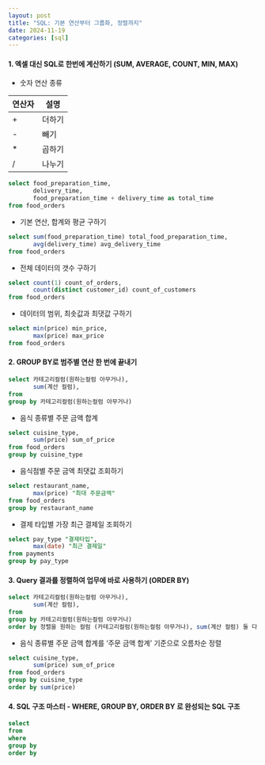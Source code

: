 ```yaml
---
layout: post
title: "SQL: 기본 연산부터 그룹화, 정렬까지"
date: 2024-11-19
categories: [sql] 
---
```


#### 1. 엑셀 대신 SQL로 한번에 계산하기 (SUM, AVERAGE, COUNT, MIN, MAX)
- 숫자 연산 종류

| 연산자 | 설명 |
| --- | --- |
| + | 더하기 |
| - | 빼기 |
| * | 곱하기 |
| / | 나누기 |

```sql
select food_preparation_time,
       delivery_time,
       food_preparation_time + delivery_time as total_time
from food_orders
```

-  기본 연산, 합계와 평균 구하기

```sql
select sum(food_preparation_time) total_food_preparation_time,
       avg(delivery_time) avg_delivery_time
from food_orders
```
- 전체 데이터의 갯수 구하기

```sql
select count(1) count_of_orders,
       count(distinct customer_id) count_of_customers
from food_orders
```

- 데이터의 범위, 최솟값과 최댓값 구하기

```sql
select min(price) min_price,
       max(price) max_price
from food_orders
```

#### 2. GROUP BY로 범주별 연산 한 번에 끝내기
```sql
select 카테고리컬럼(원하는컬럼 아무거나),
       sum(계산 컬럼),
from
group by 카테고리컬럼(원하는컬럼 아무거나)
```

- 음식 종류별 주문 금액 합계
```sql
select cuisine_type,
       sum(price) sum_of_price
from food_orders
group by cuisine_type
```

- 음식점별 주문 금액 최댓값 조회하기
```sql
select restaurant_name,
       max(price) "최대 주문금액"
from food_orders
group by restaurant_name
```

- 결제 타입별 가장 최근 결제일 조회하기
```sql
select pay_type "결제타입",
       max(date) "최근 결제일"
from payments
group by pay_type
```

#### 3. Query 결과를 정렬하여 업무에 바로 사용하기 (ORDER BY)
```sql
select 카테고리컬럼(원하는컬럼 아무거나),
       sum(계산 컬럼),
from
group by 카테고리컬럼(원하는컬럼 아무거나)
order by 정렬을 원하는 컬럼 (카테고리컬럼(원하는컬럼 아무거나), sum(계산 컬럼) 둘 다 가능)
```

- 음식 종류별 주문 금액 합계를 ‘주문 금액 합계’ 기준으로 오름차순 정렬
```sql
select cuisine_type,
       sum(price) sum_of_price
from food_orders
group by cuisine_type
order by sum(price)
```

#### 4. SQL 구조 마스터 - WHERE, GROUP BY, ORDER BY 로 완성되는 SQL 구조
```sql
select
from
where
group by
order by
```